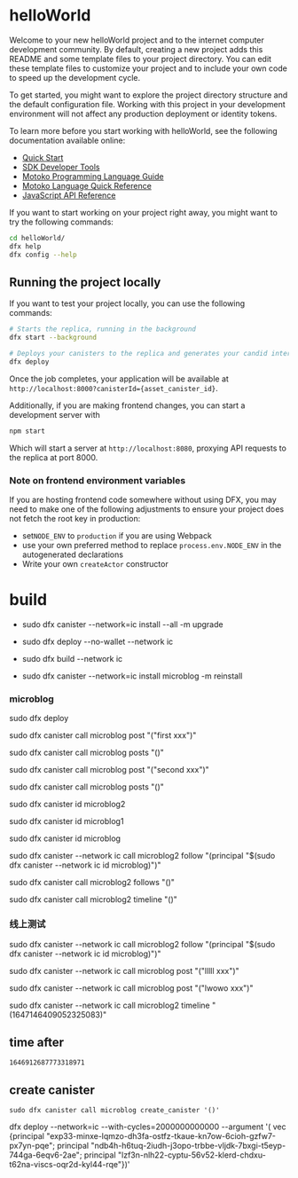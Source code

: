 # helloWorld

Welcome to your new helloWorld project and to the internet computer development community. By default, creating a new project adds this README and some template files to your project directory. You can edit these template files to customize your project and to include your own code to speed up the development cycle.

To get started, you might want to explore the project directory structure and the default configuration file. Working with this project in your development environment will not affect any production deployment or identity tokens.

To learn more before you start working with helloWorld, see the following documentation available online:

- [Quick Start](https://sdk.dfinity.org/docs/quickstart/quickstart-intro.html)
- [SDK Developer Tools](https://sdk.dfinity.org/docs/developers-guide/sdk-guide.html)
- [Motoko Programming Language Guide](https://sdk.dfinity.org/docs/language-guide/motoko.html)
- [Motoko Language Quick Reference](https://sdk.dfinity.org/docs/language-guide/language-manual.html)
- [JavaScript API Reference](https://erxue-5aaaa-aaaab-qaagq-cai.raw.ic0.app)

If you want to start working on your project right away, you might want to try the following commands:

```bash
cd helloWorld/
dfx help
dfx config --help
```

## Running the project locally

If you want to test your project locally, you can use the following commands:

```bash
# Starts the replica, running in the background
dfx start --background

# Deploys your canisters to the replica and generates your candid interface
dfx deploy
```

Once the job completes, your application will be available at `http://localhost:8000?canisterId={asset_canister_id}`.

Additionally, if you are making frontend changes, you can start a development server with

```bash
npm start
```

Which will start a server at `http://localhost:8080`, proxying API requests to the replica at port 8000.

### Note on frontend environment variables

If you are hosting frontend code somewhere without using DFX, you may need to make one of the following adjustments to ensure your project does not fetch the root key in production:

- set`NODE_ENV` to `production` if you are using Webpack
- use your own preferred method to replace `process.env.NODE_ENV` in the autogenerated declarations
- Write your own `createActor` constructor

# build

- sudo dfx canister --network=ic install --all -m upgrade

- sudo dfx deploy --no-wallet --network ic

- sudo dfx build --network ic

- sudo dfx canister --network=ic install microblog -m reinstall

### microblog

sudo dfx deploy

sudo dfx canister call microblog post "(\"first xxx\")"

sudo dfx canister call microblog posts "()"

sudo dfx canister call microblog post "(\"second xxx\")"

sudo dfx canister call microblog posts "()"

sudo dfx canister id microblog2

sudo dfx canister id microblog1

sudo dfx canister id microblog

sudo dfx canister --network ic call microblog2 follow "(principal \"$(sudo dfx canister --network ic id microblog)\")"

sudo dfx canister call microblog2 follows "()"

sudo dfx canister call microblog2 timeline "()"

### 线上测试

sudo dfx canister --network ic call microblog2 follow "(principal \"$(sudo dfx canister --network ic id microblog)\")"

sudo dfx canister --network ic call microblog post "(\"lllll xxx\")"

sudo dfx canister --network ic call microblog post "(\"lwowo xxx\")"

sudo dfx canister --network ic call microblog2 timeline "(1647146409052325083)"

## time after

```
1646912687773318971
```

## create canister

`sudo dfx canister call microblog create_canister '()'`

dfx deploy --network=ic --with-cycles=2000000000000 --argument '( vec {principal "exp33-minxe-lqmzo-dh3fa-ostfz-tkaue-kn7ow-6cioh-gzfw7-px7yn-pqe"; principal "ndb4h-h6tuq-2iudh-j3opo-trbbe-vljdk-7bxgi-t5eyp-744ga-6eqv6-2ae"; principal "lzf3n-nlh22-cyptu-56v52-klerd-chdxu-t62na-viscs-oqr2d-kyl44-rqe"})'

